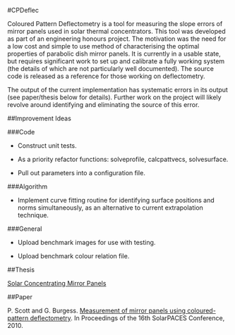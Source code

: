 #CPDeflec

Coloured Pattern Deflectometry is a tool for measuring the slope errors of mirror panels used in solar thermal concentrators.  This tool was developed as part of an engineering honours project.  The motivation was the need for a low cost and simple to use method of characterising the optimal properties of parabolic dish mirror panels.  It is currently in a usable state, but requires significant work to set up and calibrate a fully working system (the details of which are not particularly well documented).  The source code is released as a reference for those working on deflectometry.

The output of the current implementation has systematic errors in its output (see paper/thesis below for details).  Further work on the project will likely revolve around identifying and eliminating the source of this error.

##Improvement Ideas

###Code

* Construct unit tests.

* As a priority refactor functions: solveprofile, calcpattvecs, solvesurface.

* Pull out parameters into a configuration file.

###Algorithm

* Implement curve fitting routine for identifying surface positions and norms simultaneously, as an alternative to current extrapolation technique.

###General

* Upload benchmark images for use with testing.

* Upload benchmark colour relation file.

##Thesis

[Solar Concentrating Mirror Panels](doc/thesis.pdf)

##Paper

P. Scott and G. Burgess. [Measurement of mirror panels using coloured-pattern deflectometry](http://stg.anu.edu.au/publications/assets/inproc/scott-solarpaces-2010.pdf). In Proceedings of the 16th SolarPACES Conference, 2010. 
